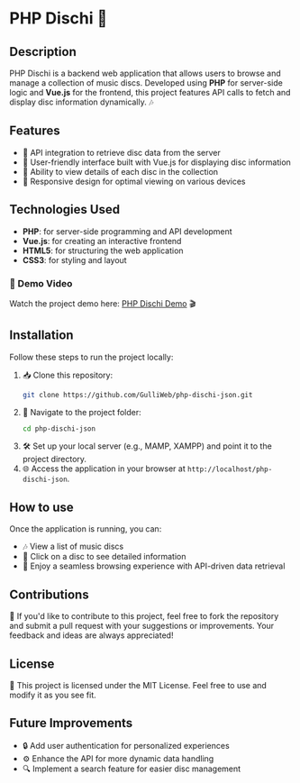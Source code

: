 # PHP Dischi 🎵

## Description

PHP Dischi is a backend web application that allows users to browse and manage a collection of music discs. Developed using **PHP** for server-side logic and **Vue.js** for the frontend, this project features API calls to fetch and display disc information dynamically. 🎶

## Features

- 🔗 API integration to retrieve disc data from the server
- 🎨 User-friendly interface built with Vue.js for displaying disc information
- 📜 Ability to view details of each disc in the collection
- 📱 Responsive design for optimal viewing on various devices

## Technologies Used

- **PHP**: for server-side programming and API development
- **Vue.js**: for creating an interactive frontend
- **HTML5**: for structuring the web application
- **CSS3**: for styling and layout

### 🎥 Demo Video

Watch the project demo here: [PHP Dischi Demo](https://vimeo.com/manage/videos/1017164291) 🎬

## Installation

Follow these steps to run the project locally:

1. 📥 Clone this repository:
    ```bash
    git clone https://github.com/GulliWeb/php-dischi-json.git
    ```
2. 📂 Navigate to the project folder:
    ```bash
    cd php-dischi-json
    ```
3. 🛠️ Set up your local server (e.g., MAMP, XAMPP) and point it to the project directory.
4. 🌐 Access the application in your browser at `http://localhost/php-dischi-json`.

## How to use

Once the application is running, you can:
- 🎶 View a list of music discs
- 📖 Click on a disc to see detailed information
- 🚀 Enjoy a seamless browsing experience with API-driven data retrieval

## Contributions

🤝 If you'd like to contribute to this project, feel free to fork the repository and submit a pull request with your suggestions or improvements. Your feedback and ideas are always appreciated!

## License

📜 This project is licensed under the MIT License. Feel free to use and modify it as you see fit.

## Future Improvements

- 🔒 Add user authentication for personalized experiences
- ⚙️ Enhance the API for more dynamic data handling
- 🔍 Implement a search feature for easier disc management
